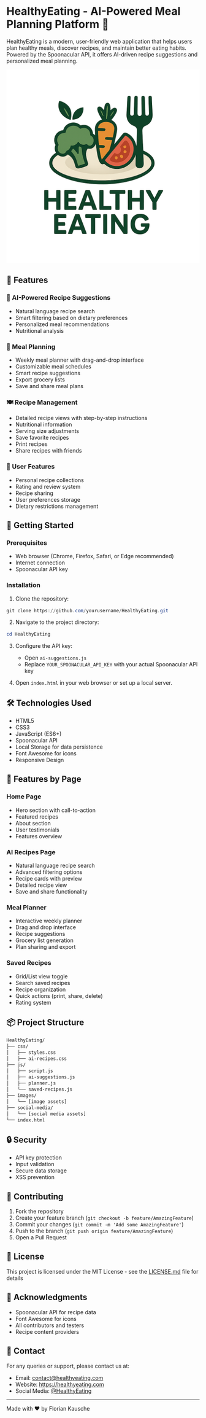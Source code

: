 # HealthyEating - AI-Powered Meal Planning Platform 🥗

HealthyEating is a modern, user-friendly web application that helps users plan healthy meals, discover recipes, and maintain better eating habits. Powered by the Spoonacular API, it offers AI-driven recipe suggestions and personalized meal planning.

![HealthyEating Logo](image/Healthyeating-logo.png)

## 🌟 Features

### 🤖 AI-Powered Recipe Suggestions

- Natural language recipe search
- Smart filtering based on dietary preferences
- Personalized meal recommendations
- Nutritional analysis

### 📅 Meal Planning

- Weekly meal planner with drag-and-drop interface
- Customizable meal schedules
- Smart recipe suggestions
- Export grocery lists
- Save and share meal plans

### 🍽️ Recipe Management

- Detailed recipe views with step-by-step instructions
- Nutritional information
- Serving size adjustments
- Save favorite recipes
- Print recipes
- Share recipes with friends

### 👥 User Features

- Personal recipe collections
- Rating and review system
- Recipe sharing
- User preferences storage
- Dietary restrictions management

## 🚀 Getting Started

### Prerequisites

- Web browser (Chrome, Firefox, Safari, or Edge recommended)
- Internet connection
- Spoonacular API key

### Installation

1. Clone the repository:

```powershell
git clone https://github.com/yourusername/HealthyEating.git
```

2. Navigate to the project directory:

```powershell
cd HealthyEating
```

3. Configure the API key:

   - Open `ai-suggestions.js`
   - Replace `YOUR_SPOONACULAR_API_KEY` with your actual Spoonacular API key

4. Open `index.html` in your web browser or set up a local server.

## 🛠️ Technologies Used

- HTML5
- CSS3
- JavaScript (ES6+)
- Spoonacular API
- Local Storage for data persistence
- Font Awesome for icons
- Responsive Design

## 📱 Features by Page

### Home Page

- Hero section with call-to-action
- Featured recipes
- About section
- User testimonials
- Features overview

### AI Recipes Page

- Natural language recipe search
- Advanced filtering options
- Recipe cards with preview
- Detailed recipe view
- Save and share functionality

### Meal Planner

- Interactive weekly planner
- Drag and drop interface
- Recipe suggestions
- Grocery list generation
- Plan sharing and export

### Saved Recipes

- Grid/List view toggle
- Search saved recipes
- Recipe organization
- Quick actions (print, share, delete)
- Rating system

## 📦 Project Structure

```
HealthyEating/
├── css/
│   ├── styles.css
│   ├── ai-recipes.css
├── js/
│   ├── script.js
│   ├── ai-suggestions.js
│   ├── planner.js
│   └── saved-recipes.js
├── images/
│   └── [image assets]
├── social-media/
│   └── [social media assets]
└── index.html
```

## 🔒 Security

- API key protection
- Input validation
- Secure data storage
- XSS prevention

## 🤝 Contributing

1. Fork the repository
2. Create your feature branch (`git checkout -b feature/AmazingFeature`)
3. Commit your changes (`git commit -m 'Add some AmazingFeature'`)
4. Push to the branch (`git push origin feature/AmazingFeature`)
5. Open a Pull Request

## 📄 License

This project is licensed under the MIT License - see the [LICENSE.md](LICENSE.md) file for details

## 👏 Acknowledgments

- Spoonacular API for recipe data
- Font Awesome for icons
- All contributors and testers
- Recipe content providers

## 📧 Contact

For any queries or support, please contact us at:

- Email: contact@healthyeating.com
- Website: https://healthyeating.com
- Social Media: [@HealthyEating](#)

---

Made with ❤️ by Florian Kausche
